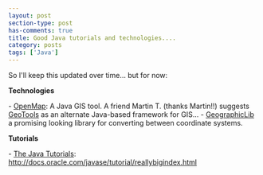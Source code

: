 ```yaml
---
layout: post
section-type: post
has-comments: true
title: Good Java tutorials and technologies....
category: posts
tags: ['Java']
---
```


So I'll keep this updated over time... but for now:

**Technologies**

\- [OpenMap](http://openmap.bbn.com/): A Java GIS tool. A friend Martin T. (thanks Martin!!) suggests [GeoTools](http://www.geotools.org/) as an alternate Java-based framework for GIS... - [GeographicLib](http://geographiclib.sourceforge.net) a promising looking library for converting between coordinate systems.

**Tutorials**

\- [The Java Tutorials](http://docs.oracle.com/javase/tutorial/reallybigindex.html): http://docs.oracle.com/javase/tutorial/reallybigindex.html